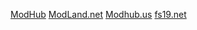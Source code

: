 
[ModHub](https://www.farming-simulator.com/mods.php/ "ModHub | Farming Simulator")
[ModLand.net](https://www.modland.net/ "ModLand.net")
[Modhub.us](http://www.modhub.us/ "Games Modification Community")
[fs19.net](http://fs19.net/ "Farming simulator 2019 mods")
